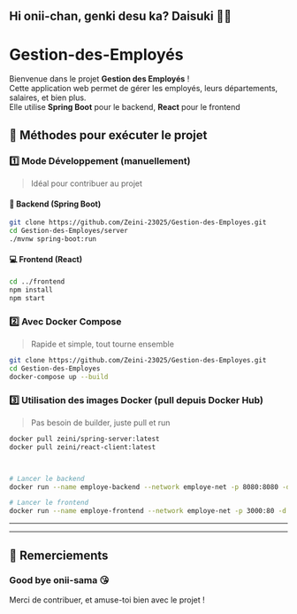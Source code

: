 ## Hi onii-chan, genki desu ka? Daisuki  💖😊

# Gestion-des-Employés


Bienvenue dans le projet **Gestion des Employés** !  
Cette application web permet de gérer les employés, leurs départements, salaires, et bien plus.  
Elle utilise **Spring Boot** pour le backend, **React** pour le frontend

## 🚀 Méthodes pour exécuter le projet

### 1️⃣ Mode Développement (manuellement)
> Idéal pour contribuer au projet

#### 🔁 Backend (Spring Boot)
```bash
git clone https://github.com/Zeini-23025/Gestion-des-Employes.git
cd Gestion-des-Employes/server
./mvnw spring-boot:run
```

#### 💻 Frontend (React)
```bash
cd ../frontend
npm install
npm start
```

### 2️⃣ Avec Docker Compose
> Rapide et simple, tout tourne ensemble

```bash
git clone https://github.com/Zeini-23025/Gestion-des-Employes.git
cd Gestion-des-Employes
docker-compose up --build
```

### 3️⃣ Utilisation des images Docker (pull depuis Docker Hub)
> Pas besoin de builder, juste pull et run

```bash
docker pull zeini/spring-server:latest
docker pull zeini/react-client:latest



# Lancer le backend
docker run --name employe-backend --network employe-net -p 8080:8080 -d zeini/spring-server:latest

# Lancer le frontend
docker run --name employe-frontend --network employe-net -p 3000:80 -d zeini/react-client:latest
```

---


---

## 💬 Remerciements

### Good bye onii-sama 😘  
Merci de contribuer, et amuse-toi bien avec le projet !
